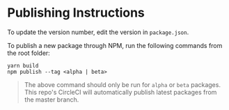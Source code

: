 # Publishing Instructions

To update the version number, edit the version in `package.json`.

To publish a new package through NPM, run the following commands from the root folder:

```
yarn build
npm publish --tag <alpha | beta>
```

> The above command should only be run for `alpha` or `beta` packages. This repo's CircleCI will automatically publish latest packages from the master branch.
